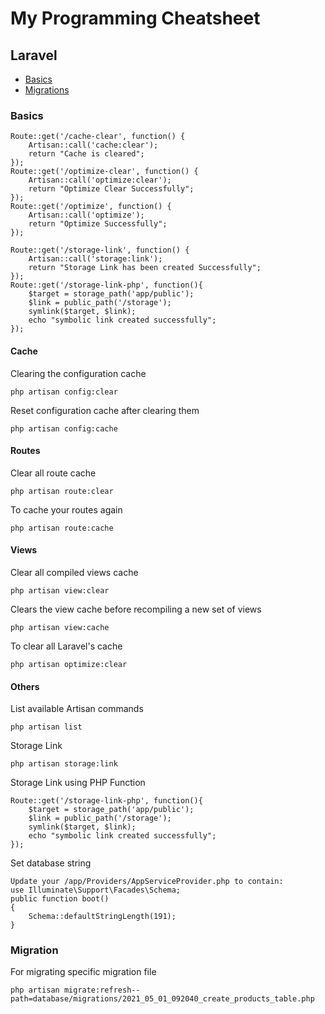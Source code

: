 # My Programming Cheatsheet
## Laravel
-  [Basics](https://github.com/iamwebsurgeon/cheat-sheet/blob/main/laravel.md#basics)
-  [Migrations](https://github.com/iamwebsurgeon/cheat-sheet/blob/main/laravel.md#migration)

### Basics
```
Route::get('/cache-clear', function() {
    Artisan::call('cache:clear');
    return "Cache is cleared";
});
Route::get('/optimize-clear', function() {
    Artisan::call('optimize:clear');
    return "Optimize Clear Successfully";
});
Route::get('/optimize', function() {
    Artisan::call('optimize');
    return "Optimize Successfully";
});

Route::get('/storage-link', function() {
    Artisan::call('storage:link');
    return "Storage Link has been created Successfully";
});
Route::get('/storage-link-php', function(){
    $target = storage_path('app/public');
    $link = public_path('/storage');
    symlink($target, $link);
    echo "symbolic link created successfully";
});
```
#### Cache
Clearing the configuration cache
```
php artisan config:clear
```
Reset configuration cache after clearing them
```
php artisan config:cache
```
#### Routes
Clear all route cache
```
php artisan route:clear
```
To cache your routes again
```
php artisan route:cache
```
#### Views
Clear all compiled views cache
```
php artisan view:clear
```
Clears the view cache before recompiling a new set of views
```
php artisan view:cache
```
To clear all Laravel's cache
```
php artisan optimize:clear
```
#### Others
List available Artisan commands
```
php artisan list
```
Storage Link
```
php artisan storage:link
```
Storage Link using PHP Function
```
Route::get('/storage-link-php', function(){
    $target = storage_path('app/public');
    $link = public_path('/storage');
    symlink($target, $link);
    echo "symbolic link created successfully";
});
```

Set database string
```
Update your /app/Providers/AppServiceProvider.php to contain:
use Illuminate\Support\Facades\Schema;
public function boot()
{
    Schema::defaultStringLength(191);
}
```
### Migration
For migrating specific migration file
```
php artisan migrate:refresh--path=database/migrations/2021_05_01_092040_create_products_table.php
```



